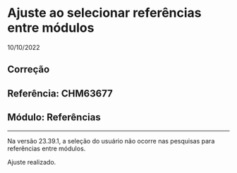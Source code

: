 # Ajuste ao selecionar referências entre módulos
10/10/2022
## Correção
## Referência: CHM63677
## Módulo: Referências
***

Na versão 23.39.1, a seleção do usuário não ocorre nas pesquisas para referências entre módulos.

Ajuste realizado.